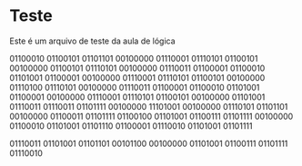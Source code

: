 # Teste
Este é um arquivo de teste da aula de lógica

01100010 01100101 01101101 00100000 01110001 01110101 01100101 00100000 01100101 01110101 00100000 01110011 01100001 01100010 01101001 01100001 00100000 01110001 01110101 01100101 00100000 01110100 01110101 00100000 01110011 01100001 01100010 01101001 01100001 00100000 01110001 01110101 01100101 00100000 01101001 01110011 01110011 01101111 00100000 11101001 00100000 01110101 01101101 00100000 01100011 01101111 01100100 01101001 01100111 01101111 00100000 01100010 01101001 01101110 01100001 01110010 01101001 01101111 

01110011 01101001 01101101 00101100 00100000 01101001 01100111 01101111 01110010
